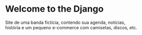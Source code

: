 # Welcome to the Django

Site de uma banda fictícia, contendo sua agenda, notícias,
<br>história e um pequeno e-commerce com camisetas, discos, etc.